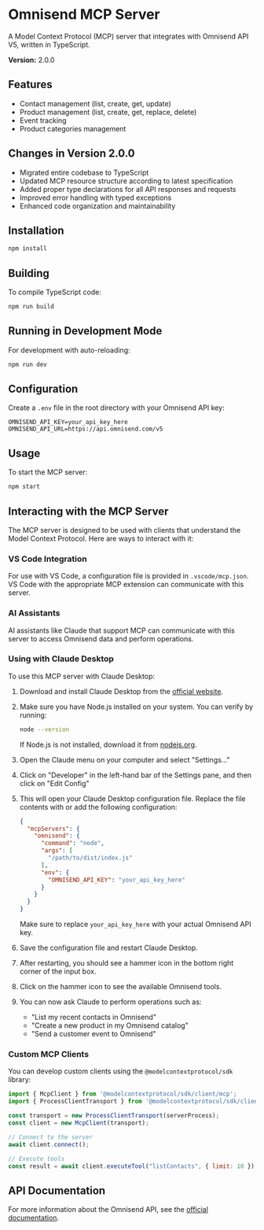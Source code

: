 # Omnisend MCP Server

A Model Context Protocol (MCP) server that integrates with Omnisend API V5, written in TypeScript.

**Version:** 2.0.0

## Features

- Contact management (list, create, get, update)
- Product management (list, create, get, replace, delete)
- Event tracking
- Product categories management

## Changes in Version 2.0.0

- Migrated entire codebase to TypeScript
- Updated MCP resource structure according to latest specification
- Added proper type declarations for all API responses and requests
- Improved error handling with typed exceptions
- Enhanced code organization and maintainability

## Installation

```bash
npm install
```

## Building

To compile TypeScript code:

```bash
npm run build
```

## Running in Development Mode

For development with auto-reloading:

```bash
npm run dev
```

## Configuration

Create a `.env` file in the root directory with your Omnisend API key:

```
OMNISEND_API_KEY=your_api_key_here
OMNISEND_API_URL=https://api.omnisend.com/v5
```

## Usage

To start the MCP server:

```bash
npm start
```

## Interacting with the MCP Server

The MCP server is designed to be used with clients that understand the Model Context Protocol. Here are ways to interact with it:

### VS Code Integration

For use with VS Code, a configuration file is provided in `.vscode/mcp.json`. VS Code with the appropriate MCP extension can communicate with this server.

### AI Assistants

AI assistants like Claude that support MCP can communicate with this server to access Omnisend data and perform operations.

### Using with Claude Desktop

To use this MCP server with Claude Desktop:

1. Download and install Claude Desktop from the [official website](https://claude.ai/desktop).

2. Make sure you have Node.js installed on your system. You can verify by running:
   ```bash
   node --version
   ```
   If Node.js is not installed, download it from [nodejs.org](https://nodejs.org/).

3. Open the Claude menu on your computer and select "Settings..."

4. Click on "Developer" in the left-hand bar of the Settings pane, and then click on "Edit Config"

5. This will open your Claude Desktop configuration file. Replace the file contents with or add the following configuration:

   ```json
   {
     "mcpServers": {
       "omnisend": {
         "command": "node",
         "args": [
           "/path/to/dist/index.js"
         ],
         "env": {
           "OMNISEND_API_KEY": "your_api_key_here"
         }
       }
     }
   }
   ```

   Make sure to replace `your_api_key_here` with your actual Omnisend API key.

6. Save the configuration file and restart Claude Desktop.

7. After restarting, you should see a hammer icon in the bottom right corner of the input box.

8. Click on the hammer icon to see the available Omnisend tools.

9. You can now ask Claude to perform operations such as:
   - "List my recent contacts in Omnisend"
   - "Create a new product in my Omnisend catalog"
   - "Send a customer event to Omnisend"

### Custom MCP Clients

You can develop custom clients using the `@modelcontextprotocol/sdk` library:

```javascript
import { McpClient } from '@modelcontextprotocol/sdk/client/mcp';
import { ProcessClientTransport } from '@modelcontextprotocol/sdk/client/process';

const transport = new ProcessClientTransport(serverProcess);
const client = new McpClient(transport);

// Connect to the server
await client.connect();

// Execute tools
const result = await client.executeTool("listContacts", { limit: 10 });
```

## API Documentation

For more information about the Omnisend API, see the [official documentation](https://api-docs.omnisend.com/). 